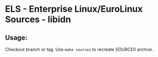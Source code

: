 # ELS - Enterprise Linux/EuroLinux Sources - libidn
 
## Usage:
  Checkout branch or tag. Use `make sources` to recreate  SOURCE0 archive.

